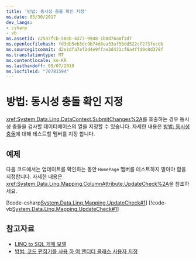 ```yaml
---
title: '방법: 동시성 충돌 확인 지정'
ms.date: 03/30/2017
dev_langs:
- csharp
- vb
ms.assetid: c2547fcb-58eb-4377-9948-1b8d76a0f3d7
ms.openlocfilehash: fd3db5eb5dc9b74d8ea33af56dd522cf2f3fecdb
ms.sourcegitcommit: d2e1dfa7ef2d4e9ffae3d431cf6a4ffd9c8d378f
ms.translationtype: MT
ms.contentlocale: ko-KR
ms.lasthandoff: 09/07/2019
ms.locfileid: "70781594"
---
```

# <a name="how-to-specify-concurrency-conflict-checking"></a>방법: 동시성 충돌 확인 지정
<xref:System.Data.Linq.DataContext.SubmitChanges%2A>를 호출하는 경우 동시성 충돌을 검사할 데이터베이스의 열을 지정할 수 있습니다. 자세한 내용은 [방법: 동시성 충돌](how-to-specify-which-members-are-tested-for-concurrency-conflicts.md)에 대해 테스트할 멤버를 지정 합니다.  
  
## <a name="example"></a>예제  
 다음 코드에서는 업데이트를 확인하는 동안 `HomePage` 멤버를 테스트하지 말아야 함을 지정합니다. 자세한 내용은 <xref:System.Data.Linq.Mapping.ColumnAttribute.UpdateCheck%2A>을 참조하세요.  
  
 [!code-csharp[System.Data.Linq.Mapping.UpdateCheck#1](../../../../../../samples/snippets/csharp/VS_Snippets_Data/system.data.linq.mapping.updatecheck/cs/northwind.cs#1)]
 [!code-vb[System.Data.Linq.Mapping.UpdateCheck#1](../../../../../../samples/snippets/visualbasic/VS_Snippets_Data/system.data.linq.mapping.updatecheck/vb/northwind.vb#1)]  
  
## <a name="see-also"></a>참고자료

- [LINQ to SQL 개체 모델](the-linq-to-sql-object-model.md)
- [방법: 코드 편집기를 사용 하 여 엔터티 클래스 사용자 지정](how-to-customize-entity-classes-by-using-the-code-editor.md)
